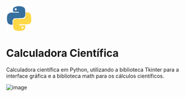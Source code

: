 <img src="py.gif" width="70" height="70" />

# Calculadora Científica

Calculadora científica em Python, utilizando a biblioteca Tkinter para a interface gráfica e a biblioteca math para os cálculos científicos.

![image](https://github.com/user-attachments/assets/dfe22db4-3495-457b-931f-7895c747bc5c)


